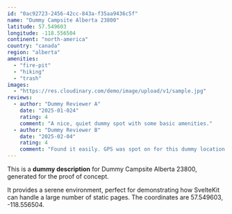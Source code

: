 ```yaml
---
id: "0ac92723-2456-42cc-843a-f35aa9436c5f"
name: "Dummy Campsite Alberta 23800"
latitude: 57.549603
longitude: -118.556504
continent: "north-america"
country: "canada"
region: "alberta"
amenities:
  - "fire-pit"
  - "hiking"
  - "trash"
images:
  - "https://res.cloudinary.com/demo/image/upload/v1/sample.jpg"
reviews:
  - author: "Dummy Reviewer A"
    date: "2025-01-024"
    rating: 4
    comment: "A nice, quiet dummy spot with some basic amenities."
  - author: "Dummy Reviewer B"
    date: "2025-02-04"
    rating: 4
    comment: "Found it easily. GPS was spot on for this dummy location."
---
```


This is a **dummy description** for Dummy Campsite Alberta 23800, generated for the proof of concept.

It provides a serene environment, perfect for demonstrating how SvelteKit can handle a large number of static pages. The coordinates are 57.549603, -118.556504.
